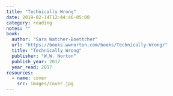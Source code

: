 ```yaml
---
title: "Technically Wrong"
date: 2019-02-14T12:44:46-05:00
category: reading
notes: ""
book:
  author: "Sara Watcher-Boettcher"
  url: "https://books.wwnorton.com/books/Technically-Wrong/"
  title: "Technically Wrong"
  publisher: "W.W. Norton"
  publish_year: 2017
  year_read: 2017
resources:
  - name: cover
    src: images/cover.jpg
---
```


